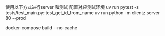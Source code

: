 使用以下方式进行server 和测试 配置对应测试环境 
uv run pytest -s tests/test_main.py::test_get_id_from_name 
uv run python -m clientz.server 80 --prod

docker-compose build --no-cache

